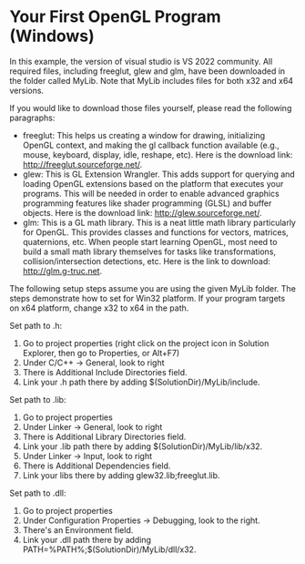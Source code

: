 # Your First OpenGL Program (Windows)


In this example, the version of visual studio is VS 2022 community. All required files, including freeglut, glew and glm, have
been downloaded in the folder called MyLib. Note that MyLib includes files for both x32 and x64 versions.

If you would like to download those files yourself, please read the following paragraphs:
- freeglut: This helps us creating a window for drawing, initializing OpenGL context, and making the gl callback
function available (e.g., mouse, keyboard, display, idle, reshape, etc). Here is the download link:
http://freeglut.sourceforge.net/.
- glew: This is GL Extension Wrangler. This adds support for querying and loading OpenGL extensions based on the
platform that executes your programs. This will be needed in order to enable advanced graphics programming
features like shader programming (GLSL) and buffer objects. Here is the download link: http://glew.sourceforge.net/.
- glm: This is a GL math library. This is a neat little math library particularly for OpenGL. This provides classes and
functions for vectors, matrices, quaternions, etc. When people start learning OpenGL, most need to build a small
math library themselves for tasks like transformations, collision/intersection detections, etc. Here is the link to
download: http://glm.g-truc.net.

The following setup steps assume you are using the given MyLib folder. The steps demonstrate how to set for Win32 platform. If your program targets on x64 platform, change x32 to x64 in the path.

Set path to .h:
1. Go to project properties (right click on the project icon in Solution Explorer, then go to Properties, or
Alt+F7)
2. Under C/C++ -> General, look to right
3. There is Additional Include Directories field.
4. Link your .h path there by adding $(SolutionDir)/MyLib/include.

Set path to .lib:
1. Go to project properties
2. Under Linker -> General, look to right
3. There is Additional Library Directories field.
4. Link your .lib path there by adding $(SolutionDir)/MyLib/lib/x32.
5. Under Linker -> Input, look to right
6. There is Additional Dependencies field.
7. Link your libs there by adding glew32.lib;freeglut.lib.

Set path to .dll:
1. Go to project properties
2. Under Configuration Properties -> Debugging, look to the right.
3. There's an Environment field.
4. Link your .dll path there by adding PATH=%PATH%;$(SolutionDir)/MyLib/dll/x32.

